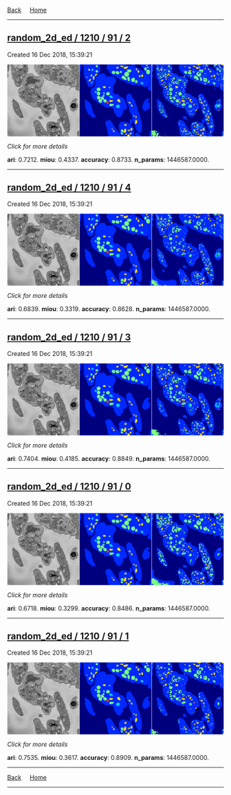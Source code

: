 
[Back](..)&nbsp;&nbsp;&nbsp;&nbsp;&nbsp;[Home](https://leapmanlab.github.io/snapshots)

---

<div class="summary"><a href="2"><h2>random_2d_ed / 1210 / 91 / 2</h2></a><p>Created 16 Dec 2018, 15:39:21
</p><a href="2"><img src="2/media/summary.png" align="center"></a><p>
<i>Click for more details</i>
</p></div>

**ari**: 0.7212. **miou**: 0.4337. **accuracy**: 0.8733. **n_params**: 1446587.0000. 

---

<div class="summary"><a href="4"><h2>random_2d_ed / 1210 / 91 / 4</h2></a><p>Created 16 Dec 2018, 15:39:21
</p><a href="4"><img src="4/media/summary.png" align="center"></a><p>
<i>Click for more details</i>
</p></div>

**ari**: 0.6839. **miou**: 0.3319. **accuracy**: 0.8628. **n_params**: 1446587.0000. 

---

<div class="summary"><a href="3"><h2>random_2d_ed / 1210 / 91 / 3</h2></a><p>Created 16 Dec 2018, 15:39:21
</p><a href="3"><img src="3/media/summary.png" align="center"></a><p>
<i>Click for more details</i>
</p></div>

**ari**: 0.7404. **miou**: 0.4185. **accuracy**: 0.8849. **n_params**: 1446587.0000. 

---

<div class="summary"><a href="0"><h2>random_2d_ed / 1210 / 91 / 0</h2></a><p>Created 16 Dec 2018, 15:39:21
</p><a href="0"><img src="0/media/summary.png" align="center"></a><p>
<i>Click for more details</i>
</p></div>

**ari**: 0.6718. **miou**: 0.3299. **accuracy**: 0.8486. **n_params**: 1446587.0000. 

---

<div class="summary"><a href="1"><h2>random_2d_ed / 1210 / 91 / 1</h2></a><p>Created 16 Dec 2018, 15:39:21
</p><a href="1"><img src="1/media/summary.png" align="center"></a><p>
<i>Click for more details</i>
</p></div>

**ari**: 0.7535. **miou**: 0.3617. **accuracy**: 0.8909. **n_params**: 1446587.0000. 

---

[Back](..)&nbsp;&nbsp;&nbsp;&nbsp;&nbsp;[Home](https://leapmanlab.github.io/snapshots)

---